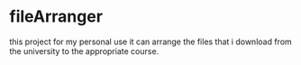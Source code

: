 # fileArranger
this project for my personal use it can arrange the files that i download from the university to the appropriate course. 
